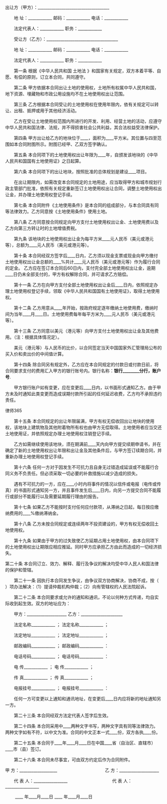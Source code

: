 
 





出让方（甲方）：____________________________________

　　地 址：____________ 邮码：____________ 电话：____________

　　法定代表人：____________ 职务：____________

　　受让方（乙方）：____________________________________

　　地 址：____________ 邮码：____________ 电话：____________

　　法定代表人：____________ 职务：____________

　　第一条 根据《中华人民共和国
土地法
》和国家有关规定，双方本着平等、自愿、有偿的原则，订立本合同，共同遵守。

　　第二条 甲方依据本合同出让土地的使用权，土地所有权属中华人民共和国，地下资源、埋藏物和市政公用设施均不在土地使用权出让范围。

　　第三条 乙方根据本合同受让的土地使用权在使用年限内，依有关规定可以转让、出租、抵押或用于其他经济活动。

　　乙方在受让土地使用权范围内所进行的开发、利用、经营土地的活动，应遵守中华人民共和国法律、法规，并不得损害社会公共利益，其合法权益受法律保护。

　　第四条 甲方出让给乙方的地块位于____，面积为____平方米。其位置与四至范围如本合同附图所示。附图已经甲、乙双方签字确认。

　　第五条 本合同项下的土地使用权出让年限为____年，自颁发该地块的《中华人民共和国国有土地使用证》之日起算。

　　第六条 本合同项下的出让地块，按照批准的总体规划是建设____项目。

　　在出让期限内，如需改变本合同规定的土地用途，应当取得甲方和城市规划行政主管部门批准，依照有关规定重新签订土地使用权出让合同，调整土地使用权出让金，并办理土地使用权登记手续。

　　第七条 本合同附件《土地使用条件》是本合同的组成部分，与本合同具有同等法律效力。乙方同意按《土地使用条件》使用土地。

　　第八条 乙方同意按合同规定向甲方支付土地使用权出让金、土地使用费以及乙方向第三方转让时的土地增值费税。

　　第九条 该地块的土地使用权出让金为每平方米____元人民币（美元或港元等），总额为____元人民币（美元或港元等）。

　　第十条 本合同经双方签字后____日内，乙方须以现金支票或现金向甲方缴付土地使用权出让金总额的____%共计____元人民币（美元或港元等）作为履行合同的定金。
乙方应在签订本合同后60日内，支付完全部土地使用权出让金，逾期____日仍未全部支付的，甲方有权解除合同，并可请求乙方赔偿。

　　第十一条 乙方在向甲方支付全部土地使用权出让金后____日内，依照规定办理土地使用权登记手续，领取《中华人民共和国国有土地使用证》，取得土地使用权。

　　第十二条 乙方用意从____年开始，按政府规定逐年缴纳土地使用费，缴纳时间为当年____月____日。土地使用费每年每平方米为____元人民币（美元或港元等）。

　　第十三条 乙方同意以美元（港元等）向甲方支付土地使用权出让金及其他费用。（注：根据具体情况定）。

　　美元（港元等）与人民币的比价，以合同签定当天中国国家外汇管理局公布的买入价和卖出价的中间值计算。

　　第十四条 除合同另有规定外，乙方应在本合同规定的付款日或付款日前，将合同要求支付的费用汇入甲方的银行账号内。银行名称：________银行________分行，账户号________.

　　甲方银行账户如有变更，应在变更后____日内，以书面形式通知乙方。由于甲方未及时通知此类变更而造成误期付款所引起的任何延迟收费，乙方均不承担违约责任。





 
律师365






　　第十五条 本合同规定的出让年限届满，甲方有权无偿收回出让地块的使用权，该地块上建筑物及其他附着物所有权也由甲方无偿取得。土地使用者应当交还土地使用证，并依照规定办理土地使用权注销登记手续。



　　乙方如需继续使用该地块，须在期满前____天内向甲方提交续期申请书，并在确定了新的土地使用权出让年限和出让金及其他条件后，与甲方签订续期合同，并重新办理土地使用权登记手续。



　　第十六条 任何一方对于因发生不可抗力且自身无过错造成延误或不能履行合同义务不负责任。但必须采取一切必要的补救措施以减少造成的损失。



　　遇有不可抗力的一方，应在____小时内将事件的情况以信件或电报（电传或传真）的书面形式通知另一方，并且事件发生后____日内，向另一方提交合同不能履行或部分不能履行以及需要延期履行理由的报告。



　　第十七条 如果乙方不能按时支付任何应付款项，从滞纳之日起，每日按应缴纳费用的____%缴纳滞纳金。



　　第十八条 乙方未按合同规定或连续两年不投资建设的，甲方有权无偿收回土地使用权。



　　第十九条 如果由于甲方的过失致使乙方延期占用土地使用权，由本合同项下的土地使用权出让期限应相应推延。同时甲方应承担乙方由此而造成的一切经济损失。

第二十条 本合同订立、效力、解释、履行及争议的解决均受中华人民人和国法律的保护和管辖。



　　第二十一条 因执行本合同发生争议，由争议双方协商解决，协商不成，按（ ）项办法解决：（1）提请仲裁机构仲裁；（2）向有管辖权的人民法院起诉。



　　第二十二条 本合同要求或允许的通知和通讯，不论以何种方式传递，均自实际收到起生效。双方的地址应为：



　　甲方：____________________         乙方：_____________________



　　法定名称____________ ；            法定名称____________ ；



　　法定地址____________ ；           法定地址____________ ；



　　邮政编码____________ ；           邮政编码____________ ：



　　电话号码____________ ；           电话号码____________ ：



　　电    传____________ ；            电    传____________ ；



　　传    真____________ ；            传    真____________ ；



　　电报挂号____________ ；           电报挂号____________ ：



　　任何一方可变更以上通知和通讯地址，在变更后____日内应将新的地址通知另一方。



　　第二十三条 本合同经双方法定代表人签字后生效。



　　第二十四条 本合同采用中____两种文字书写，两种文字具有同等法律效力。两种文字如有不符，以中文为准。合同的中文正本一式____份，双方各执____份。



　　第二十五条 本合同于____年____月____日在中国____省（自治区、直辖市）____市（县）签订。



　　第二十六条 本合同未尽事宜，可由双方约定后作为合同附件。




甲 方：___________________　　　　　　　　　　　乙 方：____________________

　　代 表 人：_________________　　　　　　　　　　 代 表 人：_________________ 

　　        ____ 年____月____日                              ____ 年____月____日 





 


 

 
 
 
 
 
  


  
 

  


  


  
 
 
 
 


